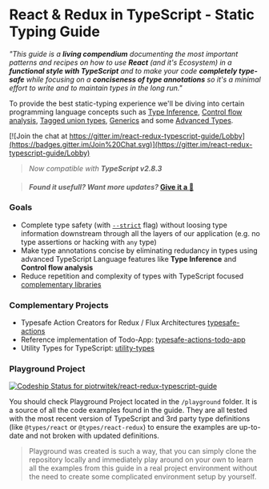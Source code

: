 # React & Redux in TypeScript - Static Typing Guide

_"This guide is a **living compendium** documenting the most important patterns and recipes on how to use **React** (and it's Ecosystem) in a **functional style with TypeScript** and to make your code **completely type-safe** while focusing on a **conciseness of type annotations** so it's a minimal effort to write and to maintain types in the long run."_

To provide the best static-typing experience we'll be diving into certain programming language concepts such as [Type Inference](https://www.typescriptlang.org/docs/handbook/type-inference.html), [Control flow analysis](https://github.com/Microsoft/TypeScript/wiki/What%27s-new-in-TypeScript#control-flow-based-type-analysis), [Tagged union types](https://github.com/Microsoft/TypeScript/wiki/What%27s-new-in-TypeScript#tagged-union-types), [Generics](https://www.typescriptlang.org/docs/handbook/generics.html) and some [Advanced Types](https://www.typescriptlang.org/docs/handbook/advanced-types.html).

[![Join the chat at https://gitter.im/react-redux-typescript-guide/Lobby](https://badges.gitter.im/Join%20Chat.svg)](https://gitter.im/react-redux-typescript-guide/Lobby)  

> _Now compatible with **TypeScript v2.8.3**_

> #### _Found it usefull? Want more updates?_ [**Give it a :star2:**](https://github.com/piotrwitek/react-redux-typescript-patterns/stargazers)  

### Goals
- Complete type safety (with [`--strict`](https://www.typescriptlang.org/docs/handbook/compiler-options.html) flag) without loosing type information downstream through all the layers of our application (e.g. no type assertions or hacking with `any` type)
- Make type annotations concise by eliminating redudancy in types using advanced TypeScript Language features like **Type Inference** and **Control flow analysis**
- Reduce repetition and complexity of types with TypeScript focused [complementary libraries](#complementary-libraries)

### Complementary Projects
- Typesafe Action Creators for Redux / Flux Architectures [typesafe-actions](https://github.com/piotrwitek/typesafe-actions)
- Reference implementation of Todo-App: [typesafe-actions-todo-app](https://github.com/piotrwitek/typesafe-actions-todo-app)
- Utility Types for TypeScript: [utility-types](https://github.com/piotrwitek/utility-types)

### Playground Project
[![Codeship Status for piotrwitek/react-redux-typescript-guide](https://app.codeship.com/projects/11eb8c10-d117-0135-6c51-26e28af241d2/status?branch=master)](https://app.codeship.com/projects/262359)

You should check Playground Project located in the `/playground` folder. It is a source of all the code examples found in the guide. They are all tested with the most recent version of TypeScript and 3rd party type definitions (like `@types/react` or `@types/react-redux`) to ensure the examples are up-to-date and not broken with updated definitions.
> Playground was created is such a way, that you can simply clone the repository locally and immediately play around on your own to learn all the examples from this guide in a real project environment without the need to create some complicated environment setup by yourself.
